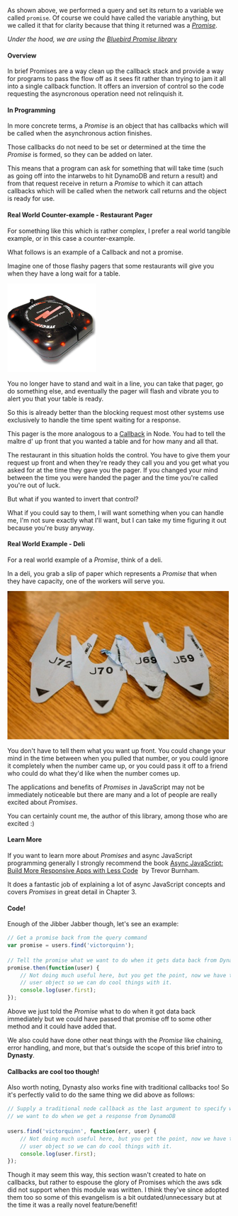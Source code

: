 As shown above, we performed a query and set its return to a variable we called
`promise`. Of course we could have called the variable anything, but we called
it that for clarity because that thing it returned was a [*Promise*][Promises].

*Under the hood, we are using the [Bluebird Promise library](https://github.com/petkaantonov/bluebird)*

#### Overview
In brief Promises are a way clean up the callback stack and provide a way for programs to
pass the flow off as it sees fit rather than trying to jam it all into a single
callback function. It offers an inversion of control so the code requesting the
asyncronous operation need not relinquish it.

#### In Programming
In more concrete terms, a *Promise* is an object that has callbacks which will
be called when the asynchronous action finishes.

Those callbacks do not need to be set or determined at the time the *Promise* is
formed, so they can be added on later.

This means that a program can ask for something that will take time (such as
going off into the intarwebs to hit DynamoDB and return a result) and from that
request receive in return a *Promise* to which it can attach callbacks which
will be called when the network call returns and the object is ready for use.

#### Real World Counter-example - Restaurant Pager
For something like this which is rather complex, I prefer a real world tangible
example, or in this case a counter-example.

What follows is an example of a Callback and not a promise.

Imagine one of those flashy pagers that some restaurants will give you
when they have a long wait for a table.

![Restaurant Pager][Pager]

You no longer have to stand and wait in a line, you can take that pager, go do
something else, and eventually the pager will flash and vibrate you to alert you
that your table is ready.

So this is already better than the blocking request most other systems use
exclusively to handle the time spent waiting for a response.

This pager is the more analogous to a [Callback][Callback] in Node. You had to
tell the maître d' up front that you wanted a table and for how many and all
that.

The restaurant in this situation holds the control. You have to give them
your request up front and when they're ready they call you and you get what
you asked for at the time they gave you the pager. If you changed your mind
between the time you were handed the pager and the time you're called you're
out of luck.

But what if you wanted to invert that control?

What if you could say to them, I will want something when you can handle me,
I'm not sure exactly what I'll want, but I can take my time figuring it out
because you're busy anyway.

#### Real World Example - Deli

For a real world example of a *Promise*, think of a deli.

In a deli, you grab a slip of paper which represents
a *Promise* that when they have capacity, one of the workers will serve you.

![Deli Number][Deli]

You don't have to tell them what you want up front. You could change your mind
in the time between when you pulled that number, or you could ignore it
completely when the number came up, or you could pass it off to a friend who
could do what they'd like when the number comes up.

The applications and benefits of *Promises* in JavaScript may not be immediately
noticeable but there are many and a lot of people are really excited about
*Promises*.

You can certainly count me, the author of this library, among those who are
excited :)


#### Learn More
If you want to learn more about *Promises* and async JavaScript programming
generally I strongly recommend the book [Async JavaScript: Build More Responsive Apps with Less Code][Amazon]
<img src="http://ir-na.amazon-adsystem.com/e/ir?t=victorqcom-20&l=as2&o=1&a=B00AKM4RVG" width="1" height="1" border="0" alt="" style="border:none !important; margin:0px !important;" />  by Trevor Burnham.

It does a fantastic job of explaining a lot of async JavaScript concepts
and covers *Promises* in great detail in Chapter 3.

#### Code!

Enough of the Jibber Jabber though, let's see an example:

```js
// Get a promise back from the query command
var promise = users.find('victorquinn');

// Tell the promise what we want to do when it gets data back from DynamoDB
promise.then(function(user) {
    // Not doing much useful here, but you get the point, now we have the
    // user object so we can do cool things with it.
    console.log(user.first);
});
```

Above we just told the *Promise* what to do when it got data back immediately
but we could have passed that promise off to some other method and it could
have added that.

We also could have done other neat things with the *Promise* like chaining,
error handling, and more, but that's outside the scope of this brief intro
to **Dynasty**.

#### Callbacks are cool too though!

Also worth noting, Dynasty also works fine with traditional callbacks too! So it's perfectly valid to do the same thing we did above as follows:

```js
// Supply a traditional node callback as the last argument to specify what
// we want to do when we get a response from DynamoDB

users.find('victorquinn', function(err, user) {
    // Not doing much useful here, but you get the point, now we have the
    // user object so we can do cool things with it.
    console.log(user.first);
});
```

Though it may seem this way, this section wasn't created to hate on callbacks, but rather to espouse the glory of Promises which the aws sdk did not support when this module was written. I think they've since adopted them too so some of this evangelism is a bit outdated/unnecessary but at the time it was a really novel feature/benefit!


[Pager]: ../restaurant-pager.jpg
[Deli]: ../delinumber.jpg
[Callback]: http://recurial.com/programming/understanding-callback-functions-in-javascript/
[Promises]: http://wiki.commonjs.org/wiki/Promises/A
[Amazon]: http://www.amazon.com/gp/product/B00AKM4RVG/ref=as_li_ss_tl?ie=UTF8&camp=1789&creative=390957&creativeASIN=B00AKM4RVG&linkCode=as2&tag=victorqcom-20
